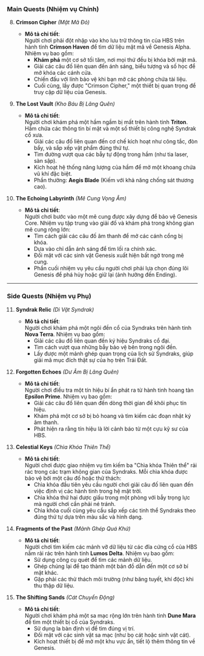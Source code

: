 ### **Main Quests (Nhiệm vụ Chính)**

8. **Crimson Cipher** _(Mật Mã Đỏ)_
    
    - **Mô tả chi tiết**:  
        Người chơi phải đột nhập vào kho lưu trữ thông tin của HBS trên hành tinh **Crimson Haven** để tìm dữ liệu mật mã về Genesis Alpha. Nhiệm vụ bao gồm:
        - **Khám phá** một cơ sở tối tăm, nơi mọi thứ đều bị khóa bởi mật mã.
        - Giải các câu đố liên quan đến ánh sáng, biểu tượng và số học để mở khóa các cánh cửa.
        - Chiến đấu với lính bảo vệ khi bạn mở các phòng chứa tài liệu.
        - Cuối cùng, lấy được "Crimson Cipher," một thiết bị quan trọng để truy cập dữ liệu của Genesis.
9. **The Lost Vault** _(Kho Báu Bị Lãng Quên)_
    
    - **Mô tả chi tiết**:  
        Người chơi khám phá một hầm ngầm bị mất trên hành tinh **Triton**. Hầm chứa các thông tin bí mật và một số thiết bị công nghệ Syndrak cổ xưa.
        - Giải các câu đố liên quan đến cơ chế kích hoạt như công tắc, đòn bẩy, và sắp xếp vật phẩm đúng thứ tự.
        - Tìm đường vượt qua các bẫy tự động trong hầm (như tia laser, sàn sập).
        - Kích hoạt hệ thống năng lượng của hầm để mở một khoang chứa vũ khí đặc biệt.
        - Phần thưởng: **Aegis Blade** (Kiếm với khả năng chống sát thương cao).
10. **The Echoing Labyrinth** _(Mê Cung Vọng Âm)_
    
	- **Mô tả chi tiết**:  
	    Người chơi bước vào một mê cung được xây dựng để bảo vệ Genesis Core. Nhiệm vụ tập trung vào giải đố và khám phá trong không gian mê cung rộng lớn:
	    - Tìm cách giải các câu đố âm thanh để mở các cánh cổng bị khóa.
	    - Dựa vào chỉ dẫn ánh sáng để tìm lối ra chính xác.
	    - Đối mặt với các sinh vật Genesis xuất hiện bất ngờ trong mê cung.
	    - Phần cuối nhiệm vụ yêu cầu người chơi phải lựa chọn đúng lõi Genesis để phá hủy hoặc giữ lại (ảnh hưởng đến Ending).

---

### **Side Quests (Nhiệm vụ Phụ)**

11. **Syndrak Relic** _(Di Vật Syndrak)_

	- **Mô tả chi tiết**:  
	    Người chơi khám phá một ngôi đền cổ của Syndraks trên hành tinh **Nova Terra**. Nhiệm vụ bao gồm:
	    - Giải các câu đố liên quan đến ký hiệu Syndraks cổ đại.
	    - Tìm cách vượt qua những bẫy bảo vệ bên trong ngôi đền.
	    - Lấy được một mảnh ghép quan trọng của lịch sử Syndraks, giúp giải mã mục đích thật sự của họ trên Trái Đất.

12. **Forgotten Echoes** _(Dư Âm Bị Lãng Quên)_

	- **Mô tả chi tiết**:  
	    Người chơi điều tra một tín hiệu bí ẩn phát ra từ hành tinh hoang tàn **Epsilon Prime**. Nhiệm vụ bao gồm:
	    - Giải các câu đố liên quan đến dòng thời gian để khôi phục tín hiệu.
	    - Khám phá một cơ sở bị bỏ hoang và tìm kiếm các đoạn nhật ký âm thanh.
	    - Phát hiện ra rằng tín hiệu là lời cảnh báo từ một cựu kỹ sư của HBS.

13. **Celestial Keys** _(Chìa Khóa Thiên Thể)_

	- **Mô tả chi tiết**:  
	    Người chơi được giao nhiệm vụ tìm kiếm ba "Chìa khóa Thiên thể" rải rác trong các trạm không gian của Syndraks. Mỗi chìa khóa được bảo vệ bởi một câu đố hoặc thử thách:
	    - Chìa khóa đầu tiên yêu cầu người chơi giải câu đố liên quan đến việc định vị các hành tinh trong hệ mặt trời.
	    - Chìa khóa thứ hai được giấu trong một phòng với bẫy trọng lực mà người chơi cần phải né tránh.
	    - Chìa khóa cuối cùng yêu cầu sắp xếp các tinh thể Syndraks theo đúng thứ tự dựa trên màu sắc và hình dạng.

14. **Fragments of the Past** _(Mảnh Ghép Quá Khứ)_

	- **Mô tả chi tiết**:  
	    Người chơi tìm kiếm các mảnh vỡ dữ liệu từ các đĩa cứng cổ của HBS nằm rải rác trên hành tinh **Lumos Delta**. Nhiệm vụ bao gồm:
	    - Sử dụng công cụ quét để tìm các mảnh dữ liệu.
	    - Ghép chúng lại để tạo thành một bản đồ dẫn đến một cơ sở bí mật khác.
	    - Gặp phải các thử thách môi trường (như băng tuyết, khí độc) khi thu thập dữ liệu.

15. **The Shifting Sands** _(Cát Chuyển Động)_

	- **Mô tả chi tiết**:  
	    Người chơi khám phá một sa mạc rộng lớn trên hành tinh **Dune Mara** để tìm một thiết bị cổ của Syndraks.
	    - Sử dụng la bàn định vị để tìm đúng vị trí.
	    - Đối mặt với các sinh vật sa mạc (như bọ cát hoặc sinh vật cát).
	    - Kích hoạt thiết bị để mở một khu vực ẩn, tiết lộ thêm thông tin về Genesis.
